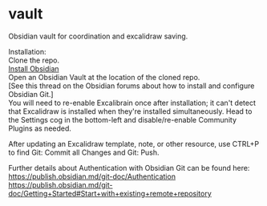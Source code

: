 # vault
Obsidian vault for coordination and excalidraw saving.

Installation:  
Clone the repo.  
[Install Obsidian](https://obsidian.md/download)  
Open an Obsidian Vault at the location of the cloned repo.  
[See this thread on the Obsidian forums about how to install and configure Obsidian Git.]  
You will need to re-enable Excalibrain once after installation; it can't detect that Excalidraw is installed when they're installed simultaneously. Head to the Settings cog in the bottom-left and disable/re-enable Community Plugins as needed.  

After updating an Excalidraw template, note, or other resource, use CTRL+P to find Git: Commit all Changes and Git: Push.  

Further details about Authentication with Obsidian Git can be found here:  
https://publish.obsidian.md/git-doc/Authentication  
https://publish.obsidian.md/git-doc/Getting+Started#Start+with+existing+remote+repository  